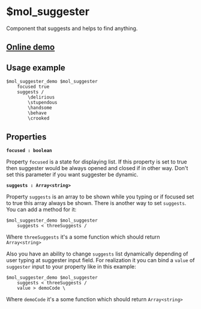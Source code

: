 # $mol_suggester

Component that suggests and helps to find anything.

## [Online demo](http://eigenmethod.github.io/mol/#demo=mol_suggester_demo)

## Usage example
```
$mol_suggester_demo $mol_suggester
	focused true
	suggests /
		\delirious
		\stupendous
		\handsome
		\behave
		\crooked
```

## Properties

**`focused : boolean`**

Property `focused` is a state for displaying list. If this property is set to true then suggester would be always opened 
and closed if in other way. Don't set this parameter if you want suggester be dynamic.

**`suggests : Array<string>`**

Property `suggests` is an array to be shown while you typing or if focused set to true this array always be shown.
There is another way to set `suggests`. You can add a method for it:
```
$mol_suggester_demo $mol_suggester
	suggests < threeSuggests /
```
Where `threeSuggests` it's a some function which should return `Array<string>`

Also you have an ability to change `suggests` list dynamically depending of user typing at suggester input field.
For realization it you can bind a `value` of `suggester` input to your property like in this example:
``` 
$mol_suggester_demo $mol_suggester
	suggests < threeSuggests /
	value > demoCode \
```
Where `demoCode` it's a some function which should return `Array<string>`
